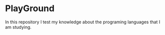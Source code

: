 # PlayGround
In this repository I test my knowledge about the programing languages that I am studying.
